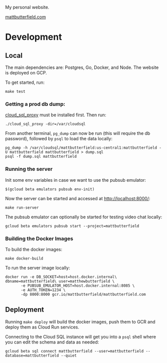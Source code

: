 My personal website.

[mattbutterfield.com](http://mattbutterfield.com)

# Development

## Local

The main dependencies are: Postgres, Go, Docker, and Node. The website is deployed on GCP.

To get started, run:

    make test

### Getting a prod db dump:

[cloud_sql_proxy](https://cloud.google.com/sql/docs/mysql/sql-proxy) must be installed first. Then run:

    ./cloud_sql_proxy -dir=/var/cloudsql

From another terminal, `pg_dump` can now be run (this will require the db password), followed by `psql` to load the data locally:

    pg_dump -h /var/cloudsql/mattbutterfield:us-central1:mattbutterfield -U mattbutterfield mattbutterfield > dump.sql
    psql -f dump.sql mattbutterfield

### Running the server

Init some env variables in case we want to use the pubsub emulator:

    $(gcloud beta emulators pubsub env-init)

Now the server can be started and accessed at [http://localhost:8000/](http://localhost:8000/):

    make run-server

The pubsub emulator can optionally be started for testing video chat locally:

    gcloud beta emulators pubsub start --project=mattbutterfield

### Building the Docker Images

To build the docker images:

    make docker-build

To run the server image locally:

    docker run -e DB_SOCKET=host=host.docker.internal\ dbname=mattbutterfield\ user=matthewbutterfield \
           -e PUBSUB_EMULATOR_HOST=host.docker.internal:8085 \
           -e AUTH_TOKEN=1234 \
           -dp 8000:8000 gcr.io/mattbutterfield/mattbutterfield.com

## Deployment

Running `make deploy` will build the docker images, push them to GCR and deploy them as Cloud Run services.

Connecting to the Cloud SQL instance will get you into a `psql` shell where you can edit the schema and data as needed:

    gcloud beta sql connect mattbutterfield --user=mattbutterfield --database=mattbutterfield --quiet

